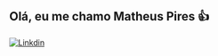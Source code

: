 ## Olá, eu me chamo Matheus Pires 👍


[![Linkdin](https://img.shields.io/badge/LinkedIn-0077B5?style=for-the-badge&logo=linkedin&logoColor=white
)](https://www.linkedin.com/in/matheus-gustavo-da-silva-pires-70b195268/)



